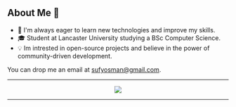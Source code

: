 ## About Me 🤖

- 🌱 I'm always eager to learn new technologies and improve my skills.
- 🎓 Student at Lancaster University studying a BSc Computer Science.
- 💡 Im intrested in open-source projects and believe in the power of community-driven development.

You can drop me an email at [sufyosman@gmail.com](mailto:sufyosman@gmail.com).

----------

<p align="center">
  <img src="https://media.giphy.com/media/3oKIPnAiaMCws8nOsE/giphy.gif">
</p>

----------
